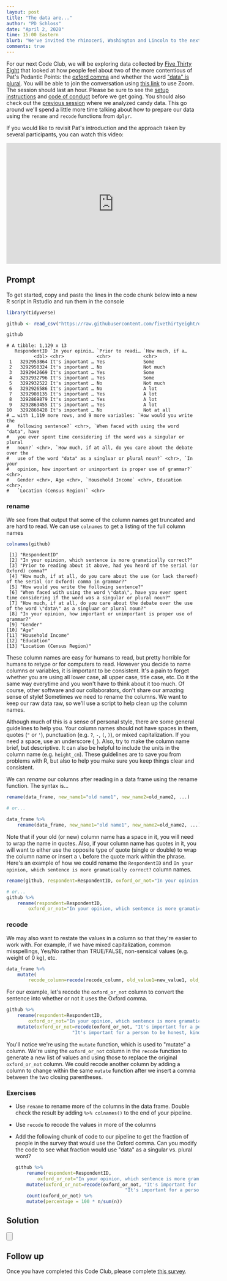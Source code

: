 ```yaml
---
layout: post
title: "The data are..."
author: "PD Schloss"
date: "April 2, 2020"
time: 15:00 Eastern
blurb: "We've invited the rhinoceri, Washington and Lincoln to the next Code Club!"
comments: true
---
```


For our next Code Club, we will be exploring data collected by [Five Thirty Eight](https://fivethirtyeight.com/features/elitist-superfluous-or-popular-we-polled-americans-on-the-oxford-comma/) that looked at how people feel about two of the more contentious of Pat's Pedantic Points: the [oxford comma](https://knowyourmeme.com/photos/946417) and whether the word ["data" is plural](https://en.wikipedia.org/wiki/Yes_(band)). You will be able to join the conversation using [this link](https://zoom.us/j/592527970?pwd=SnBnWWRDVkVUS3BTbDZkWkxobjZsZz09) to use Zoom. The session should last an hour. Please be sure to see the [setup instructions](/code_club/setup-instructions) and [code of conduct](/code_club/code-of-conduct) before we get going. You should also check out the [previous session](2020-03-26-candy-crush) where we analyzed candy data. This go around we'll spend a little more time talking about how to prepare our data using the `rename` and `recode` functions from `dplyr`.

If you would like to revisit Pat's introduction and the approach taken by several participants, you can watch this video:

<iframe style="margin: 0 auto;display:block;" width="560" height="315" src="https://www.youtube.com/embed/-C8cBbw7tq0" frameborder="0" allow="accelerometer; autoplay; encrypted-media; gyroscope; picture-in-picture" allowfullscreen></iframe>


## Prompt

To get started, copy and paste the lines in the code chunk below into a new R script in Rstudio and run them in the console

```R
library(tidyverse)

github <- read_csv("https://raw.githubusercontent.com/fivethirtyeight/data/master/comma-survey/comma-survey.csv")

github
```

```
# A tibble: 1,129 x 13
   RespondentID `In your opinio… `Prior to readi… `How much, if a…
          <dbl> <chr>            <chr>            <chr>           
 1   3292953864 It's important … Yes              Some            
 2   3292950324 It's important … No               Not much        
 3   3292942669 It's important … Yes              Some            
 4   3292932796 It's important … Yes              Some            
 5   3292932522 It's important … No               Not much        
 6   3292926586 It's important … No               A lot           
 7   3292908135 It's important … Yes              A lot           
 8   3292869879 It's important … Yes              A lot           
 9   3292863455 It's important … Yes              A lot           
10   3292860428 It's important … No               Not at all      
# … with 1,119 more rows, and 9 more variables: `How would you write the
#   following sentence?` <chr>, `When faced with using the word "data", have
#   you ever spent time considering if the word was a singular or plural
#   noun?` <chr>, `How much, if at all, do you care about the debate over the
#   use of the word "data" as a singluar or plural noun?` <chr>, `In your
#   opinion, how important or unimportant is proper use of grammar?` <chr>,
#   Gender <chr>, Age <chr>, `Household Income` <chr>, Education <chr>,
#   `Location (Census Region)` <chr>
```

### rename

We see from that output that some of the column names get truncated and are hard to read. We can use `colnames` to get a listing of the full column names

```R
colnames(github)
```

```
 [1] "RespondentID"  
 [2] "In your opinion, which sentence is more gramatically correct?"                                                           
 [3] "Prior to reading about it above, had you heard of the serial (or Oxford) comma?"                                         
 [4] "How much, if at all, do you care about the use (or lack thereof) of the serial (or Oxford) comma in grammar?"            
 [5] "How would you write the following sentence?"
 [6] "When faced with using the word \"data\", have you ever spent time considering if the word was a singular or plural noun?"
 [7] "How much, if at all, do you care about the debate over the use of the word \"data\" as a singluar or plural noun?"       
 [8] "In your opinion, how important or unimportant is proper use of grammar?"                                                 
 [9] "Gender"                                          
[10] "Age"                           
[11] "Household Income"                       
[12] "Education"                   
[13] "Location (Census Region)"                   
```

These column names are easy for humans to read, but pretty horrible for humans to retype or for computers to read. However you decide to name columns or variables, it is important to be consistent. It's a pain to forget whether you are using all lower case, all upper case, title case, etc. Do it the same way everytime and you won't have to think about it too much. Of course, other software and our collaborators, don't share our amazing sense of style! Sometimes we need to rename the columns. We want to keep our raw data raw, so we'll use a script to help clean up the column names.

Although much of this is a sense of personal style, there are some general guidelines to help you. Your column names should not have spaces in them, quotes (`"` or `'`), punctuation (e.g. `?`, `-`, `(`, `)`), or mixed capitalization. If you need a space, use an underscore (`_`). Also, try to make the column name brief, but descriptive. It can also be helpful to include the units in the column name (e.g. `height_cm`). These guidelines are to save you from problems with R, but also to help you make sure you keep things clear and consistent.

We can *rename* our columns after reading in a data frame using the rename function. The syntax is...

```R
rename(data_frame, new_name1="old name1", new_name2=old_name2, ...)

# or...

data_frame %>%
	rename(data_frame, new_name1="old name1", new_name2=old_name2, ...)
```

Note that if your old (or new) column name has a space in it, you will need to wrap the name in quotes. Also, if your column name has quotes in it, you will want to either use the opposite type of quote (single or double) to wrap the column name or insert a `\` before the quote mark within the phrase. Here's an example of how we could rename the `RespondentID` and `In your opinion, which sentence is more gramatically correct?` column names.

```R
rename(github, respondent=RespondentID, oxford_or_not="In your opinion, which sentence is more gramatically correct?")

# or...
github %>%
	rename(respondent=RespondentID,
		oxford_or_not="In your opinion, which sentence is more gramatically correct?")
```


### recode

We may also want to restate the values in a column so that they're easier to work with. For example, if we have mixed capitalization, common misspellings, Yes/No rather than TRUE/FALSE, non-sensical values (e.g. weight of 0 kg), etc.

```R
data_frame %>%
	mutate(
		recode_column=recode(recode_column, old_value1=new_value1, old_value2=new_value2, ...)
```

For our example, let's recode the `oxford_or_not` column to convert the sentence into whether or not it uses the Oxford comma.

```R
github %>%
	rename(respondent=RespondentID,
		oxford_or_not="In your opinion, which sentence is more gramatically correct?") %>%
	mutate(oxford_or_not=recode(oxford_or_not, "It's important for a person to be honest, kind and loyal."="non_oxford",
						"It's important for a person to be honest, kind, and loyal."="oxford"))
```

You'll notice we're using the `mutate` function, which is used to "mutate" a column. We're using the `oxford_or_not` column in the `recode` function to generate a new list of values and using those to replace the original `oxford_or_not` column. We could recode another column by adding a column to change within the same `mutate` function after we insert a comma between the two closing parentheses.


### Exercises

* Use `rename` to rename more of the columns in the data frame. Double check the result by adding `%>% colnames()` to the end of your pipeline.
* Use `recode` to recode the values in more of the columns
* Add the following chunk of code to our pipeline to get the fraction of people in the survey that would use the Oxford comma. Can you modify the code to see what fraction would use "data" as a singular vs. plural word?

	```R
	github %>%
		rename(respondent=RespondentID,
			oxford_or_not="In your opinion, which sentence is more gramatically correct?") %>%
		mutate(oxford_or_not=recode(oxford_or_not, "It's important for a person to be honest, kind and loyal."="non_oxford",
											"It's important for a person to be honest, kind, and loyal."="oxford")) %>%
		count(oxford_or_not) %>%
		mutate(percentage = 100 * n/sum(n))
	```

## Solution
<input type="button" class="hideshow">
<div markdown="1" style="display:none;">

### Exercise 1

Here are some possible values for `new_name` for each of the `old_name` values that I came up with...

|new_name | old_name|
|--------------------
| respondent | RespondentID |
| oxford_or_not | In your opinion, which sentence is more gramatically correct? |
| heard_of_oxford | Prior to reading about it above, had you heard of the serial (or Oxford) comma? |
| care_about_oxford | How much, if at all, do you care about the use (or lack thereof) of the serial (or Oxford) comma in grammar? |
| singular_or_plural | How would you write the following sentence? |
| think_about_data | When faced with using the word \"data\", have you ever spent time considering if the word was a singular or plural noun? |
| care_about_data | How much, if at all, do you care about the debate over the use of the word \"data\" as a singluar or plural noun? |
| importance_of_grammar | In your opinion, how important or unimportant is proper use of grammar? |
| gender | Gender |
| age | Age |
| household_income | Household Income |
| education | Education |
| location | Location (Census Region) |

I wrote the `rename` step as follows...

```R
github %>%
	rename(respondent=RespondentID,
		oxford_or_not="In your opinion, which sentence is more gramatically correct?",
		heard_of_oxford = "Prior to reading about it above, had you heard of the serial (or Oxford) comma?",
		care_about_oxford = "How much, if at all, do you care about the use (or lack thereof) of the serial (or Oxford) comma in grammar?",
		singular_or_plural = "How would you write the following sentence?",
		think_about_data = "When faced with using the word \"data\", have you ever spent time considering if the word was a singular or plural noun?",
		care_about_data = "How much, if at all, do you care about the debate over the use of the word \"data\" as a singluar or plural noun?",
		importance_of_grammar = "In your opinion, how important or unimportant is proper use of grammar?",
		gender = "Gender",
		age = "Age",
		household_income = "Household Income",
		education = "Education",
		location = "Location (Census Region)"
	) %>% colnames()
```

### Exercises 2 and 3
```R
github %>%
	rename(respondent=RespondentID,
		oxford_or_not="In your opinion, which sentence is more gramatically correct?",
		heard_of_oxford = "Prior to reading about it above, had you heard of the serial (or Oxford) comma?",
		care_about_oxford = "How much, if at all, do you care about the use (or lack thereof) of the serial (or Oxford) comma in grammar?",
		singular_or_plural = "How would you write the following sentence?",
		think_about_data = "When faced with using the word \"data\", have you ever spent time considering if the word was a singular or plural noun?",
		care_about_data = "How much, if at all, do you care about the debate over the use of the word \"data\" as a singluar or plural noun?",
		importance_of_grammar = "In your opinion, how important or unimportant is proper use of grammar?",
		gender = "Gender",
		age = "Age",
		household_income = "Household Income",
		education = "Education",
		location = "Location (Census Region)"
	) %>%
	mutate(singular_or_plural=recode(singular_or_plural, "Some experts say it's important to drink milk, but the data is inconclusive."="singular",
							"Some experts say it's important to drink milk, but the data are inconclusive."="plural")
	) %>%
	count(singular_or_plural) %>%
	mutate(percentage = 100 * n/sum(n))
```

</div>

## Follow up
Once you have completed this Code Club, please complete [this survey](https://forms.gle/pGQQckwW66m9vBrA9).
